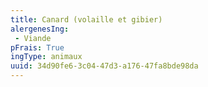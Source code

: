 ```yaml
---
title: Canard (volaille et gibier)
alergenesIng:
 - Viande
pFrais: True
ingType: animaux
uuid: 34d90fe6-3c04-47d3-a176-47fa8bde98da
---
```

